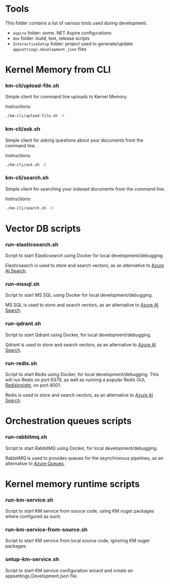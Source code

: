 # Tools

This folder contains a list of various tools used during development.

- `aspire` folder: some .NET Aspire configurations
- `dev` folder: build, test, release scripts
- `InteractiveSetup` folder: project used to generate/update `appsettings.development.json` files

# Kernel Memory from CLI

### km-cli/upload-file.sh

Simple client for command line uploads to Kernel Memory.

Instructions:

```bash
./km-cli/upload-file.sh -h
```

### km-cli/ask.sh

Simple client for asking questions about your documents from the command line.

Instructions:

```bash
./km-cli/ask.sh -h
```

### km-cli/search.sh

Simple client for searching your indexed documents from the command line.

Instructions:

```bash
./km-cli/search.sh -h
```

# Vector DB scripts

### run-elasticsearch.sh

Script to start Elasticsearch using Docker for local development/debugging.

Elasticsearch is used to store and search vectors, as an alternative to
[Azure AI Search](https://azure.microsoft.com/products/ai-services/ai-search/).

### run-mssql.sh

Script to start MS SQL using Docker for local development/debugging.

MS SQL is used to store and search vectors, as an alternative to
[Azure AI Search](https://azure.microsoft.com/products/ai-services/ai-search/).

### run-qdrant.sh

Script to start Qdrant using Docker, for local development/debugging.

Qdrant is used to store and search vectors, as an alternative to
[Azure AI Search](https://azure.microsoft.com/products/ai-services/ai-search/).

### run-redis.sh

Script to start Redis using Docker, for local development/debugging.
This will run Redis on port 6379, as well as running a popular Redis
GUI, [RedisInsight](https://redis.com/redis-enterprise/redis-insight/), on port 8001.

Redis is used to store and search vectors, as an alternative to
[Azure AI Search](https://azure.microsoft.com/products/ai-services/ai-search/).

# Orchestration queues scripts

### run-rabbitmq.sh

Script to start RabbitMQ using Docker, for local development/debugging.

RabbitMQ is used to provides queues for the asynchronous pipelines,
as an alternative to
[Azure Queues](https://learn.microsoft.com/azure/storage/queues/storage-queues-introduction).

# Kernel memory runtime scripts

### run-km-service.sh

Script to start KM service from source code, using KM nuget packages where configured as such.

### run-km-service-from-source.sh

Script to start KM service from local source code, ignoring KM nuget packages.

### setup-km-service.sh

Script to start KM service configuration wizard and create an appsettings.Development.json file.
